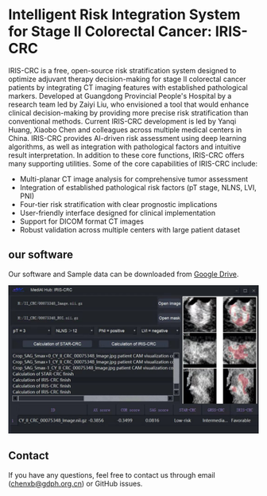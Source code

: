 # Intelligent Risk Integration System for Stage II Colorectal Cancer: IRIS-CRC

IRIS-CRC is a free, open-source risk stratification system designed to optimize adjuvant therapy decision-making for stage II colorectal cancer patients by integrating CT imaging features with established pathological markers.
Developed at Guangdong Provincial People's Hospital by a research team led by Zaiyi Liu, who envisioned a tool that would enhance clinical decision-making by providing more precise risk stratification than conventional methods. Current IRIS-CRC development is led by Yanqi Huang, Xiaobo Chen and colleagues across multiple medical centers in China.
IRIS-CRC provides AI-driven risk assessment using deep learning algorithms, as well as integration with pathological factors and intuitive result interpretation. In addition to these core functions, IRIS-CRC offers many supporting utilities. Some of the core capabilities of IRIS-CRC include:

 - Multi-planar CT image analysis for comprehensive tumor assessment
 - Integration of established pathological risk factors (pT stage, NLNS, LVI, PNI)
 - Four-tier risk stratification with clear prognostic implications
 - User-friendly interface designed for clinical implementation
 - Support for DICOM format CT images
 - Robust validation across multiple centers with large patient dataset

## our software

Our software and Sample data can be downloaded from [Google Drive](https://drive.google.com/drive/folders/1WR5yLBJ0EJ0dULkAi3ZD0ytdx185JjbG?usp=drive_link).

![figure_1.jpg](https://github.com/Chenxiaobo0828/IRIS-CRC/blob/main/figure_1.jpg)

## Contact
If you have any questions, feel free to contact us through email ([chenxb@gdph.org.cn](mailto:chenxb@gdph.org.cn)) or GitHub issues. 